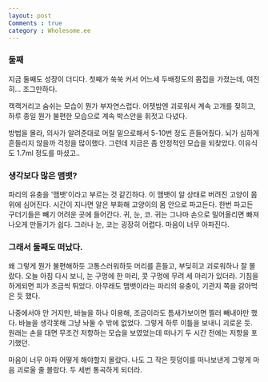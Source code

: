 ```yaml
---
layout: post
Comments : true
category : Wholesome.ee
---
```



### 둘째

지금 둘째도 성장이 더디다.
첫째가 쑥쑥 커서 어느세 두배정도의 몸집을 가졌는데,
여전히... 조그만하다.

캑캑거리고
숨쉬는 모습이 뭔가 부자연스럽다.
어젯밤엔 괴로워서 계속 고개를 젖히고,
하루 종일 뭔가 불편한 모습으로 계속 박스안을 휘젓고 다녔다.

방법을 몰라, 의사가 알려준대로
머릴 밑으로해서 5-10번 정도 흔들어줬다.
뇌가 심하게 흔들리지 않을까 걱정을 많이했다.
그런데 지금은 좀 안정적인 모습을 되찾았다.
이유식도 1.7ml 정도를 마셨고..


### 생각보다 많은 맴뱃?

파리의 유충을 '맴뱃'이라고 부르는 것 같긴하다.
이 맴뱃이 알 상태로 버려진 고양이 몸 위에 심어진다.
시간이 지나면 알은 부화해 고양이의 몸 안으로 파고든다.
한번 파고든 구더기들은 빼기 어려운 곳에 들어간다.
귀, 눈, 코.
귀는 그나마 손으로 밀어올리면 빠져나오게 만들기가 쉽다.
그러나 눈, 코는 굉장히 어렵다.
마음이 너무 아파진다.

### 그래서 둘째도 떠났다.

왜 그렇게 뭔가 불편해하듯 고통스러워하듯 머리를 흔들고, 부딪히고 괴로워하나 잘 몰랐다.
오늘 아침 다시 보니, 눈 구멍에 한 마리, 콧 구멍에 무려 세 마리가 있더라.
기침을 하게되면 피가 조금씩 튀었다.
아무래도 맴뱃이라는 파리의 유충이, 기관지 쪽을 갉아먹은 듯 했다.

나중에서야 안 거지만, 바늘을 하나 이용해, 조금이라도 틈새가보이면 찔러 빼내야만 했다. 바늘을 생각못해 그냥 놔둘 수 밖에 없었다.
그렇게 하루 이틀을 보내니 괴로운 듯. 
원래는 손을 대면 무조건 저항하는 모습을 보였었는데
떠나기 두 시간 전에는 저항을 포기했던.

마음이 너무 아파 어떻게 해야할지 몰랐다.
나도 그 작은 핏덩이를 떠나보낸게 그렇게 마음 괴로울 줄 몰랐다.
두 세번 통곡하게 되더라.
